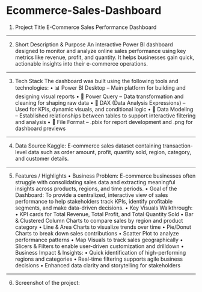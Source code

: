 # Ecommerce-Sales-Dashboard
1. Project Title
E-Commerce Sales Performance Dashboard
________________________________________
2. Short Description & Purpose
An interactive Power BI dashboard designed to monitor and analyze online sales performance using key metrics like revenue, profit, and quantity. It helps businesses gain quick, actionable insights into their e-commerce operations.
________________________________________
3. Tech Stack
The dashboard was built using the following tools and technologies:
• 📊 Power BI Desktop – Main platform for building and designing visual reports
• 📂 Power Query – Data transformation and cleaning for shaping raw data
• 🧠 DAX (Data Analysis Expressions) – Used for KPIs, dynamic visuals, and conditional logic
• 🧩 Data Modeling – Established relationships between tables to support interactive filtering and analysis
• 📁 File Format – .pbix for report development and .png for dashboard previews
________________________________________
4. Data Source
Kaggle: E-commerce sales dataset containing transaction-level data such as order amount, profit, quantity sold, region, category, and customer details.
________________________________________
5. Features / Highlights
•	Business Problem: E-commerce businesses often struggle with consolidating sales data and extracting meaningful insights across products, regions, and time periods.
•	Goal of the Dashboard: To provide a centralized, interactive view of sales performance to help stakeholders track KPIs, identify profitable segments, and make data-driven decisions.
•	Key Visuals Walkthrough:
• KPI cards for Total Revenue, Total Profit, and Total Quantity Sold
• Bar & Clustered Column Charts to compare sales by region and product category
• Line & Area Charts to visualize trends over time
• Pie/Donut Charts to break down sales contributions
• Scatter Plot to analyze performance patterns
• Map Visuals to track sales geographically
• Slicers & Filters to enable user-driven customization and drilldown
•	 Business Impact & Insights:
• Quick identification of high-performing regions and categories
• Real-time filtering supports agile business decisions
• Enhanced data clarity and storytelling for stakeholders
________________________________________
6. Screenshot of the project: 
